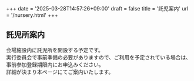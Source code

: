 +++
date = '2025-03-28T14:57:26+09:00'
draft = false
title = '託児案内'
url = '/nursery.html'
+++

## 託児所案内
会場施設内に託児所を開設する予定です。  
実行委員会で事前準備の必要がありますので、ご利用を予定されている場合は、事前参加登録期限内にお申込みください。  
詳細が決まり本ページにてご案内いたします。

